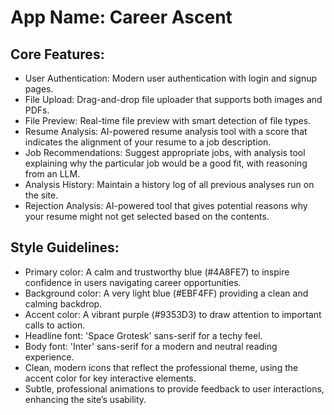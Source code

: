 # **App Name**: Career Ascent

## Core Features:

- User Authentication: Modern user authentication with login and signup pages.
- File Upload: Drag-and-drop file uploader that supports both images and PDFs.
- File Preview: Real-time file preview with smart detection of file types.
- Resume Analysis: AI-powered resume analysis tool with a score that indicates the alignment of your resume to a job description.
- Job Recommendations: Suggest appropriate jobs, with analysis tool explaining why the particular job would be a good fit, with reasoning from an LLM.
- Analysis History: Maintain a history log of all previous analyses run on the site.
- Rejection Analysis: AI-powered tool that gives potential reasons why your resume might not get selected based on the contents.

## Style Guidelines:

- Primary color: A calm and trustworthy blue (#4A8FE7) to inspire confidence in users navigating career opportunities.
- Background color: A very light blue (#EBF4FF) providing a clean and calming backdrop.
- Accent color: A vibrant purple (#9353D3) to draw attention to important calls to action.
- Headline font: 'Space Grotesk' sans-serif for a techy feel.
- Body font: 'Inter' sans-serif for a modern and neutral reading experience.
- Clean, modern icons that reflect the professional theme, using the accent color for key interactive elements.
- Subtle, professional animations to provide feedback to user interactions, enhancing the site’s usability.